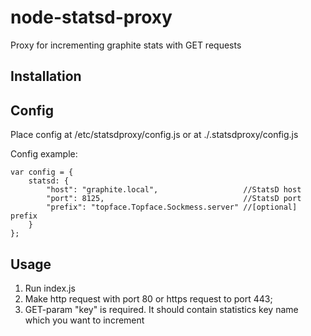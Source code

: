 # node-statsd-proxy

Proxy for incrementing graphite stats with GET requests

## Installation


## Config

Place config at /etc/statsdproxy/config.js or at ./.statsdproxy/config.js

Config example:
```
var config = {
    statsd: {
        "host": "graphite.local",                   //StatsD host
        "port": 8125,                               //StatsD port
        "prefix": "topface.Topface.Sockmess.server" //[optional] prefix
    }
};
```

## Usage

1. Run index.js
2. Make http request with port 80 or https request to port 443;
3. GET-param "key" is required. It should contain statistics key name which you want to increment